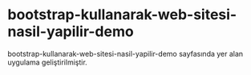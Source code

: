 # bootstrap-kullanarak-web-sitesi-nasil-yapilir-demo
bootstrap-kullanarak-web-sitesi-nasil-yapilir-demo
sayfasında yer alan uygulama geliştirilmiştir.
